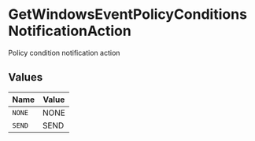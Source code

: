 # GetWindowsEventPolicyConditionsNotificationAction

Policy condition notification action


## Values

| Name   | Value  |
| ------ | ------ |
| `NONE` | NONE   |
| `SEND` | SEND   |
